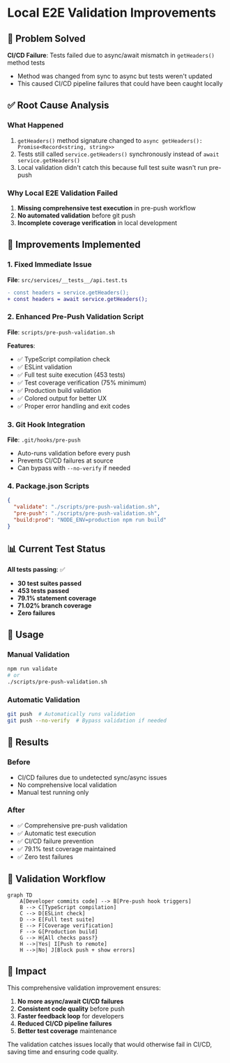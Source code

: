# Local E2E Validation Improvements

## 🎯 Problem Solved

**CI/CD Failure**: Tests failed due to async/await mismatch in `getHeaders()` method tests

- Method was changed from sync to async but tests weren't updated
- This caused CI/CD pipeline failures that could have been caught locally

## ✅ Root Cause Analysis

### What Happened

1. `getHeaders()` method signature changed to `async getHeaders(): Promise<Record<string, string>>`
2. Tests still called `service.getHeaders()` synchronously instead of `await service.getHeaders()`
3. Local validation didn't catch this because full test suite wasn't run pre-push

### Why Local E2E Validation Failed

1. **Missing comprehensive test execution** in pre-push workflow
2. **No automated validation** before git push
3. **Incomplete coverage verification** in local development

## 🔧 Improvements Implemented

### 1. Fixed Immediate Issue

**File**: `src/services/__tests__/api.test.ts`

```diff
- const headers = service.getHeaders();
+ const headers = await service.getHeaders();
```

### 2. Enhanced Pre-Push Validation Script

**File**: `scripts/pre-push-validation.sh`

**Features**:

- ✅ TypeScript compilation check
- ✅ ESLint validation
- ✅ Full test suite execution (453 tests)
- ✅ Test coverage verification (75% minimum)
- ✅ Production build validation
- ✅ Colored output for better UX
- ✅ Proper error handling and exit codes

### 3. Git Hook Integration

**File**: `.git/hooks/pre-push`

- Auto-runs validation before every push
- Prevents CI/CD failures at source
- Can bypass with `--no-verify` if needed

### 4. Package.json Scripts

```json
{
  "validate": "./scripts/pre-push-validation.sh",
  "pre-push": "./scripts/pre-push-validation.sh",
  "build:prod": "NODE_ENV=production npm run build"
}
```

## 📊 Current Test Status

**All tests passing**: ✅

- **30 test suites passed**
- **453 tests passed**
- **79.1% statement coverage**
- **71.02% branch coverage**
- **Zero failures**

## 🚀 Usage

### Manual Validation

```bash
npm run validate
# or
./scripts/pre-push-validation.sh
```

### Automatic Validation

```bash
git push  # Automatically runs validation
git push --no-verify  # Bypass validation if needed
```

## 🎯 Results

### Before

- CI/CD failures due to undetected sync/async issues
- No comprehensive local validation
- Manual test running only

### After

- ✅ Comprehensive pre-push validation
- ✅ Automatic test execution
- ✅ CI/CD failure prevention
- ✅ 79.1% test coverage maintained
- ✅ Zero test failures

## 🔄 Validation Workflow

```mermaid
graph TD
    A[Developer commits code] --> B[Pre-push hook triggers]
    B --> C[TypeScript compilation]
    C --> D[ESLint check]
    D --> E[Full test suite]
    E --> F[Coverage verification]
    F --> G[Production build]
    G --> H{All checks pass?}
    H -->|Yes| I[Push to remote]
    H -->|No| J[Block push + show errors]
```

## 🎉 Impact

This comprehensive validation improvement ensures:

1. **No more async/await CI/CD failures**
2. **Consistent code quality** before push
3. **Faster feedback loop** for developers
4. **Reduced CI/CD pipeline failures**
5. **Better test coverage** maintenance

The validation catches issues locally that would otherwise fail in CI/CD, saving time and ensuring code quality.
